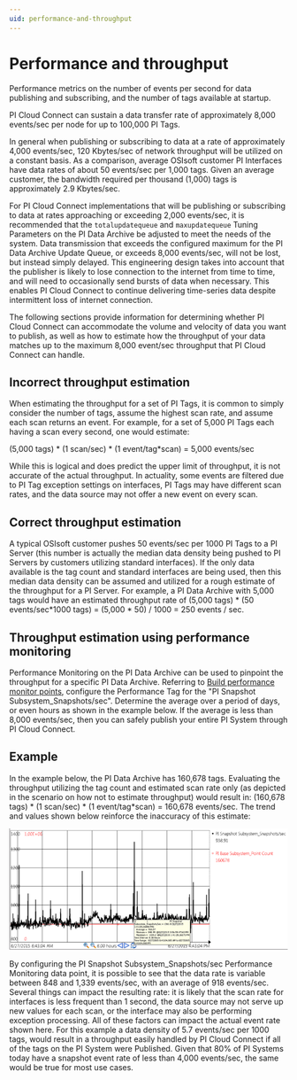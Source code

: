 ```yaml
---
uid: performance-and-throughput
---
```


# Performance and throughput

Performance metrics on the number of events per second for data publishing and subscribing, and the number of tags available at startup.

PI Cloud Connect can sustain a data transfer rate of approximately 8,000 events/sec per node for up to 100,000 PI Tags.

In general when publishing or subscribing to data at a rate of approximately 4,000 events/sec, 120 Kbytes/sec of network throughput will be utilized on a constant basis. As a comparison, average OSIsoft customer PI Interfaces have data rates of about 50 events/sec per 1,000 tags. Given an average customer, the bandwidth required per thousand (1,000) tags is approximately 2.9 Kbytes/sec.

For PI Cloud Connect implementations that will be publishing or subscribing to data at rates approaching or exceeding 2,000 events/sec, it is recommended that the `totalupdatequeue` and `maxupdatequeue` Tuning Parameters on the PI Data Archive be adjusted to meet the needs of the system. Data transmission that exceeds the configured maximum for the PI Data Archive Update Queue, or exceeds 8,000 events/sec, will not be lost, but instead simply delayed. This engineering design takes into account that the publisher is likely to lose connection to the internet from time to time, and will need to occasionally send bursts of data when necessary. This enables PI Cloud Connect to continue delivering time-series data despite intermittent loss of internet connection.

The following sections provide information for determining whether PI Cloud Connect can accommodate the volume and velocity of data you want to publish, as well as how to estimate how the throughput of your data matches up to the maximum 8,000 event/sec throughput that PI Cloud Connect can handle.

## Incorrect throughput estimation

When estimating the throughput for a set of PI Tags, it is common to simply consider the number of tags, assume the highest scan rate, and assume each scan returns an event. For example, for a set of 5,000 PI Tags each having a scan every second, one would estimate:

(5,000 tags) * (1 scan/sec) * (1 event/tag*scan) = 5,000 events/sec

While this is logical and does predict the upper limit of throughput, it is not accurate of the actual throughput. In actuality, some events are filtered due to PI Tag exception settings on interfaces, PI Tags may have different scan rates, and the data source may not offer a new event on every scan.

## Correct throughput estimation

A typical OSIsoft customer pushes 50 events/sec per 1000 PI Tags to a PI Server (this number is actually the median data density being pushed to PI Servers by customers utilizing standard interfaces). If the only data available is the tag count and standard interfaces are being used, then this median data density can be assumed and utilized for a rough estimate of the throughput for a PI Server. For example, a PI Data Archive with 5,000 tags would have an estimated throughput rate of (5,000 tags) * (50 events/sec*1000 tags) = (5,000 * 50) / 1000 = 250 events / sec.

## Throughput estimation using performance monitoring

Performance Monitoring on the PI Data Archive can be used to pinpoint the throughput for a specific PI Data Archive. Referring to [Build performance monitor points](https://docs.osisoft.com/bundle/pi-server/page/build-performance-monitor-points.html), configure the Performance Tag for the "PI Snapshot Subsystem_Snapshots/sec". Determine the average over a period of days, or even hours as shown in the example below. If the average is less than 8,000 events/sec, then you can safely publish your entire PI System through PI Cloud Connect.

## Example

In the example below, the PI Data Archive has 160,678 tags. Evaluating the throughput utilizing the tag count and estimated scan rate only (as depicted in the scenario on how not to estimate throughput) would result in: (160,678 tags) * (1 scan/sec) * (1 event/tag*scan) = 160,678 events/sec. The trend and values shown below reinforce the inaccuracy of this estimate:

![throughput example](images/throughput_example7.png)

By configuring the PI Snapshot Subsystem_Snapshots/sec Performance Monitoring data point, it is possible to see that the data rate is variable between 848 and 1,339 events/sec, with an average of 918 events/sec. Several things can impact the resulting rate: it is likely that the scan rate for interfaces is less frequent than 1 second, the data source may not serve up new values for each scan, or the interface may also be performing exception processing. All of these factors can impact the actual event rate shown here. For this example a data density of 5.7 events/sec per 1000 tags, would result in a throughput easily handled by PI Cloud Connect if all of the tags on the PI System were Published. Given that 80% of PI Systems today have a snapshot event rate of less than 4,000 events/sec, the same would be true for most use cases.
